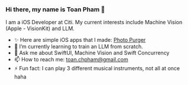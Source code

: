 ### Hi there, my name is Toan Pham 👋

<!--
**noatp/noatp** is a ✨ _special_ ✨ repository because its `README.md` (this file) appears on your GitHub profile.

Here are some ideas to get you started:-->

I am a iOS Developer at Citi. My current interests include Machine Vision (Apple - VisionKit) and LLM.

- ✨ Here are simple iOS apps that I made: [Photo Purger](https://www.photopurger.com)
- 🌱 I’m currently learning to train an LLM from scratch.
- 💬 Ask me about SwiftUI, Machine Vision and Swift Concurrency
- 📫 How to reach me: toan.chpham@gmail.com
- ⚡ Fun fact: I can play 3 different musical instruments, not all at once haha

